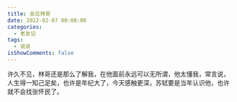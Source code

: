 ```yaml
---
title: 会见林哥
date: 2022-02-07 00:08:00
categories:
  - 老友记
tags:
  - 说说
isShowComments: false
---
```


许久不见，林哥还是那么了解我，在他面前永远可以无所谓，他太懂我，常言说，人生得一知己足矣，也许是年纪大了，今天感触更深，苏轼要是当年认识他，也许就不会找张怀民了。